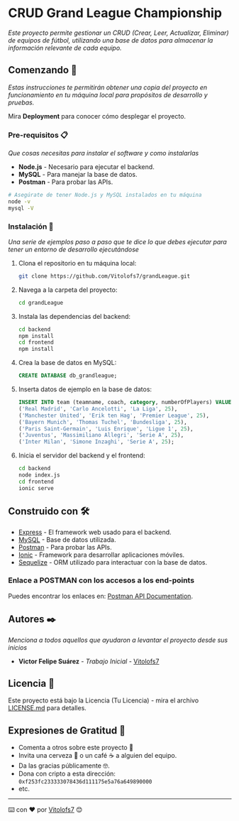 # CRUD Grand League Championship

_Este proyecto permite gestionar un CRUD (Crear, Leer, Actualizar, Eliminar) de equipos de fútbol, utilizando una base de datos para almacenar la información relevante de cada equipo._

## Comenzando 🚀

_Estas instrucciones te permitirán obtener una copia del proyecto en funcionamiento en tu máquina local para propósitos de desarrollo y pruebas._

Mira **Deployment** para conocer cómo desplegar el proyecto.

### Pre-requisitos 📋

_Que cosas necesitas para instalar el software y como instalarlas_

- **Node.js** - Necesario para ejecutar el backend.
- **MySQL** - Para manejar la base de datos.
- **Postman** - Para probar las APIs.

```bash
# Asegúrate de tener Node.js y MySQL instalados en tu máquina
node -v
mysql -V
```

### Instalación 🔧

_Una serie de ejemplos paso a paso que te dice lo que debes ejecutar para tener un entorno de desarrollo ejecutándose_

1. Clona el repositorio en tu máquina local:

   ```bash
   git clone https://github.com/Vitolofs7/grandLeague.git
   ```

2. Navega a la carpeta del proyecto:

   ```bash
   cd grandLeague
   ```

3. Instala las dependencias del backend:

   ```bash
   cd backend
   npm install
   cd frontend
   npm install
   ```

4. Crea la base de datos en MySQL:

   ```sql
   CREATE DATABASE db_grandleague;
   ```

5. Inserta datos de ejemplo en la base de datos:

   ```sql
   INSERT INTO team (teamname, coach, category, numberOfPlayers) VALUES 
   ('Real Madrid', 'Carlo Ancelotti', 'La Liga', 25),
   ('Manchester United', 'Erik ten Hag', 'Premier League', 25),
   ('Bayern Munich', 'Thomas Tuchel', 'Bundesliga', 25), 
   ('Paris Saint-Germain', 'Luis Enrique', 'Ligue 1', 25),
   ('Juventus', 'Massimiliano Allegri', 'Serie A', 25),
   ('Inter Milan', 'Simone Inzaghi', 'Serie A', 25);
   ```

6. Inicia el servidor del backend y el frontend:

   ```bash
   cd backend
   node index.js
   cd frontend
   ionic serve
   ```

## Construido con 🛠️

* [Express](https://expressjs.com/) - El framework web usado para el backend.
* [MySQL](https://www.mysql.com/) - Base de datos utilizada.
* [Postman](https://www.postman.com/) - Para probar las APIs.
* [Ionic](https://ionicframework.com/) - Framework para desarrollar aplicaciones móviles.
* [Sequelize](https://sequelize.org/) - ORM utilizado para interactuar con la base de datos.

### Enlace a POSTMAN con los accesos a los end-points

Puedes encontrar los enlaces en: [Postman API Documentation](https://documenter.getpostman.com/view/38432313/2sAXxLCaB4).

## Autores ✒️

_Menciona a todos aquellos que ayudaron a levantar el proyecto desde sus inicios_

* **Victor Felipe Suárez** - *Trabajo Inicial* - [Vitolofs7](https://github.com/Vitolofs7)

## Licencia 📄

Este proyecto está bajo la Licencia (Tu Licencia) - mira el archivo [LICENSE.md](LICENSE.md) para detalles.

## Expresiones de Gratitud 🎁

* Comenta a otros sobre este proyecto 📢
* Invita una cerveza 🍺 o un café ☕ a alguien del equipo. 
* Da las gracias públicamente 🤓.
* Dona con cripto a esta dirección: `0xf253fc233333078436d111175e5a76a649890000`
* etc.

---
⌨️ con ❤️ por [Vitolofs7](https://github.com/Vitolofs7) 😊

